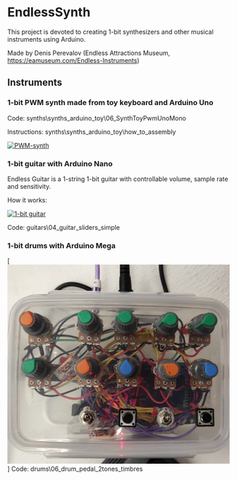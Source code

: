 # EndlessSynth
This project is devoted to creating 1-bit synthesizers and other musical instruments using Arduino.

Made by Denis Perevalov (Endless Attractions Museum, https://eamuseum.com/Endless-Instruments)

## Instruments

### 1-bit PWM synth made from toy keyboard and Arduino Uno

Code: synths\synths_arduino_toy\06_SynthToyPwmUnoMono

Instructions: synths\synths_arduino_toy\how_to_assembly


[![PWM-synth](https://img.youtube.com/vi/Cb2GTfVAnb0/0.jpg)](https://www.youtube.com/watch?v=Cb2GTfVAnb0)


### 1-bit guitar with Arduino Nano

Endless Guitar is a 1-string 1-bit guitar with controllable volume, sample rate and sensitivity.

How it works: 

[![1-bit guitar](https://img.youtube.com/vi/hyriUtXthH8/0.jpg)](https://www.youtube.com/watch?v=hyriUtXthH8 )

Code: guitars\04_guitar_sliders_simple
 
### 1-bit drums with Arduino Mega

[![1-bit drums](https://raw.githubusercontent.com/EndlessBits/EndlessSynth/main/drums/how_to_assembly/05_drum_pedal_2tones_timbres.jpg)]
Code: drums\06_drum_pedal_2tones_timbres

